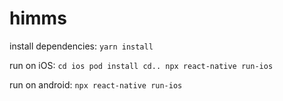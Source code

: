 # himms

install dependencies: `yarn install`

run on iOS: `cd ios pod install cd.. npx react-native run-ios`

run on android: `npx react-native run-ios`

